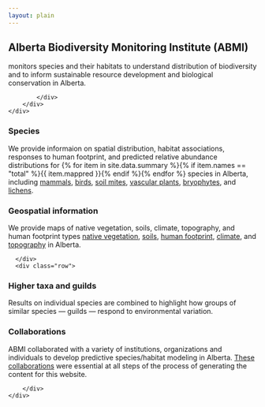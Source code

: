 ```yaml
---
layout: plain
---
```


<div class="jumbotron">
    <div class="container">
        <div class="row">
            <div class="col-md-10 col-md-offset-1">

<h2 class="title">Alberta Biodiversity Monitoring Institute (ABMI)</h2>
<p>monitors species and their habitats to understand distribution of biodiversity and to inform sustainable resource development and biological conservation in Alberta.</p>
<!-- <p><a class="btn btn-primary" href="{{ site.baseurl }}/dc.html">Learn more</a></p> -->

            </div>
        </div>
    </div>
</div>

<div class="section-tout">
    <div class="container">
        <div class="row">

<div class="col-lg-6 col-sm-6">
<h3><i class="fa fa-leaf"></i> Species</h3>
<p>We provide informaion on spatial distribution, habitat associations, responses to human footprint, and predicted relative abundance distributions for {% for item in site.data.summary %}{% if item.names == "total" %}{{ item.mappred }}{% endif %}{% endfor %} species in Alberta, including
<a href="{{ site.baseurl }}/pages/species/mammals.html">mammals</a>,
<a href="{{ site.baseurl }}/pages/species/birds.html">birds</a>,
<a href="{{ site.baseurl }}/pages/species/mites.html">soil mites</a>,
<a href="{{ site.baseurl }}/pages/species/vplants.html">vascular plants</a>,
<a href="{{ site.baseurl }}/pages/species/mosses.html">bryophytes</a>, and
<a href="{{ site.baseurl }}/pages/species/lichens.html">lichens</a>.</p>
</div>

<div class="col-lg-6 col-sm-6">
<h3><i class="fa fa-map-marker"></i> Geospatial information</h3>
<p>We provide maps of
native vegetation, soils, climate, topography, and human footprint types
<a href="{{ site.baseurl }}/pages/geospatial/vegetation.html">native vegetation</a>,
<a href="{{ site.baseurl }}/pages/geospatial/soil.html">soils</a>,
<a href="{{ site.baseurl }}/pages/geospatial/footprint.html">human footprint</a>,
<a href="{{ site.baseurl }}/pages/geospatial/climate.html">climate</a>, and
<a href="{{ site.baseurl }}/pages/geospatial/topography.html">topography</a>
in Alberta.</p>
</div>

      </div>
      <div class="row">

<div class="col-lg-6 col-sm-6">
<h3><i class="fa fa-paw"></i> Higher taxa and guilds</h3>
<p>Results on individual species are combined to highlight
how groups of similar species &mdash; guilds &mdash; respond to
environmental variation.</p>
</div>

<div class="col-lg-6 col-sm-6">
<h3><i class="fa fa-group"></i> Collaborations</h3>
<p>ABMI collaborated with a variety of institutions, organizations and individuals to develop predictive species/habitat modeling in Alberta. <a href="{{ site.baseurl }}/collaborations.html">These collaborations</a> were essential at all steps of the process of generating the content for this website.</p>
</div>

        </div>
    </div>
</div>
